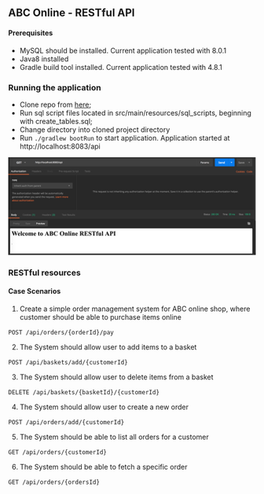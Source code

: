 ## ABC Online - RESTful API

#### Prerequisites

- MySQL should be installed. Current application tested with 8.0.1
- Java8 installed
- Gradle build tool installed. Current application tested with 4.8.1

### Running the application

- Clone repo from [here](https://github.com/Gogetter/abconline.git);
- Run sql script files located in  src/main/resources/sql_scripts, beginning with create_tables.sql;
- Change directory into cloned project directory
- Run `./gradlew bootRun` to start application. Application started at http://localhost:8083/api

![alt text](abcOnlineHome.png)

### RESTful resources

#### Case Scenarios

1. Create a simple order management system for ABC online shop, where customer should be able to purchase items online
```http request
POST /api/orders/{orderId}/pay
```

2. The System should allow user to add items to a basket
```http request
POST /api/baskets/add/{customerId}
```

3. The System should allow user to delete items from a basket
```http request
DELETE /api/baskets/{basketId}/{customerId}
```

4. The System should allow user to create a new order
```http request
POST /api/orders/add/{customerId}
```

5. The System should be able to list all orders for a customer
```http request
GET /api/orders/{customerId}
```

6. The System should be able to fetch a specific order 
```http request
GET /api/orders/{ordersId}
```